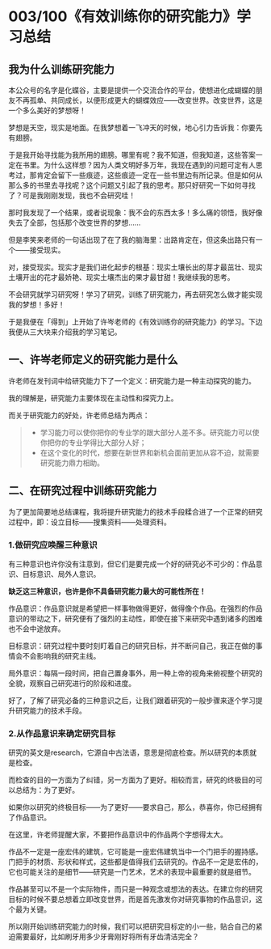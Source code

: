 # 003/100《有效训练你的研究能力》学习总结

## 我为什么训练研究能力

本公众号的名字是化蝶谷，主要是提供一个交流合作的平台，使想进化成蝴蝶的朋友不再孤单、共同成长，以便形成更大的蝴蝶效应——改变世界。改变世界，这是一个多么美好的梦想呀！

梦想是天空，现实是地面。在我梦想着一飞冲天的时候，地心引力告诉我：你要先有翅膀。

于是我开始寻找能为我所用的翅膀。哪里有呢？我不知道，但我知道，这些答案一定在书里。为什么这样想？因为人类文明好多万年，我现在遇到的问题可定有人思考过，那肯定会留下一些痕迹，这些痕迹一定在一些书里边有所记录。但是如何从那么多的书里去寻找呢？这个问题又引起了我的思考。那只好研究一下如何寻找了？可是我刚刚发现，我也不会研究哇！

那时我发现了一个结果，或者说现象：我不会的东西太多！多么痛的领悟，我好像失去了全部，包括那个改变世界的梦想……

但是李笑来老师的一句话出现了在了我的脑海里：出路肯定在，但这条出路只有一个——接受现实。

对，接受现实。现实才是我们进化起步的根基：现实土壤长出的芽才最茁壮、现实土壤开出的花才最娇艳、现实土壤杰出的果才最甘甜！我继续我的思考。

不会研究就学习研究呀！学习了研究，训练了研究能力，再去研究怎么做才能实现我的梦想！多好！

于是我便在「得到」上开始了许岑老师的《有效训练你的研究能力》的学习。下边我便从三大块来介绍我的学习笔记。

## 一、许岑老师定义的研究能力是什么

许老师在发刊词中给研究能力下了一个定义：研究能力是一种主动探究的能力。

我的理解是，研究能力主要体现在主动性和探究力上。

而关于研究能力的好处，许老师总结为两点：

>- 学习能力可以使你把你的专业学的跟大部分人差不多。研究能力可以使你把你的专业学得比大部分人好；
>- 在这个变化的时代，想要在新世界和新机会面前更加从容不迫，就需要研究能力鼎力相助。

## 二、在研究过程中训练研究能力

为了更加简要地总结课程，我将提升研究能力的技术手段糅合进了一个正常的研究过程中，即：设立目标——搜集资料——处理资料。

### 1.做研究应唤醒三种意识

有三种意识也许你没有注意到，但它们是要完成一个好的研究必不可少的：作品意识、目标意识、局外人意识。

**缺乏这三种意识，也许是你不具备研究能力最大的可能性所在！**

作品意识：作品意识就是希望把一样事物做得更好，做得像个作品。在强烈的作品意识的带动之下，研究便有了强烈的主动性，即使在接下来研究中遇到诸多的困难也不会中途放弃。

目标意识：研究过程中要时刻盯着自己的研究目标，并不断问自己，我正在做的事情会不会影响我的研究主线。

局外意识：每隔一段时间，把自己置身事外，用一种上帝的视角来俯视整个研究的全貌，观察自己研究进行的阶段和进度。

好了，了解了研究必备的三种意识之后，让我们跟着研究的一般步骤来逐个学习提升研究能力的技术手段。

### 2.从作品意识来确定研究目标

研究的英文是research，它源自中古法语，意思是彻底检查。所以研究的本质就是检查。

而检查的目的一方面为了纠错，另一方面为了更好。相较而言，研究的终极目的可以总结为：为了更好。

如果你以研究的终极目标——为了更好——要求自己，那么，恭喜你，你已经拥有了作品意识。

在这里，许老师提醒大家，不要把作品意识中的作品两个字想得太大。

作品不一定是一座宏伟的建筑，它可能是一座宏伟建筑当中一个门把手的握持感。门把手的材质、形状和样式，这些都是值得我们去研究的。作品不一定是宏伟的，它也可能关注的是细节——研究是一门艺术，艺术的表现中最重要的就是细节。

作品甚至可以不是一个实际物件，而只是一种观念或想法的表达。在建立你的研究目标的时候不要总想着立即改变世界，而是首先激发你对研究事物的作品意识，这个最为关键。

所以刚开始训练研究能力的时候，我们可以把研究目标定的小一些，贴合自己的紧迫需要最好，比如刷牙用多少牙膏刚好将所有牙齿清洁完全？


